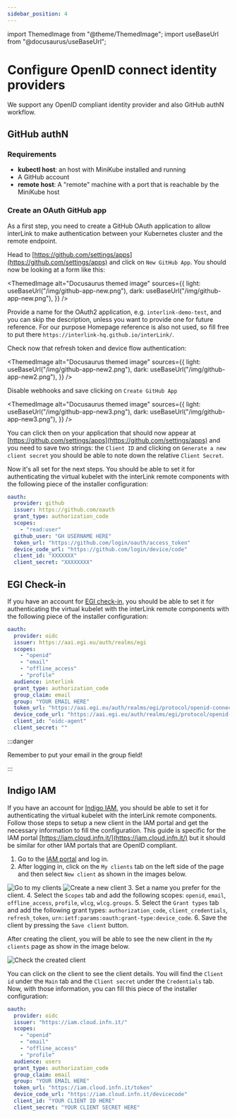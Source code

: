 ```yaml
---
sidebar_position: 4
---
```


import ThemedImage from "@theme/ThemedImage";
import useBaseUrl from "@docusaurus/useBaseUrl";

# Configure OpenID connect identity providers

We support any OpenID compliant identity provider and also GitHub authN
workflow.

## GitHub authN

### Requirements

- **kubectl host**: an host with MiniKube installed and running
- A GitHub account
- **remote host**: A "remote" machine with a port that is reachable by the
  MiniKube host

### Create an OAuth GitHub app

As a first step, you need to create a GitHub OAuth application to allow
interLink to make authentication between your Kubernetes cluster and the remote
endpoint.

Head to [https://github.com/settings/apps](https://github.com/settings/apps) and
click on `New GitHub App`. You should now be looking at a form like this:

<ThemedImage alt="Docusaurus themed image" sources={{
    light: useBaseUrl("/img/github-app-new.png"),
    dark: useBaseUrl("/img/github-app-new.png"),
  }} />

Provide a name for the OAuth2 application, e.g. `interlink-demo-test`, and you
can skip the description, unless you want to provide one for future reference.
For our purpose Homepage reference is also not used, so fill free to put there
`https://interlink-hq.github.io/interLink/`.

Check now that refresh token and device flow authentication:

<ThemedImage alt="Docusaurus themed image" sources={{
    light: useBaseUrl("/img/github-app-new2.png"),
    dark: useBaseUrl("/img/github-app-new2.png"),
  }} />

Disable webhooks and save clicking on `Create GitHub App`

<ThemedImage alt="Docusaurus themed image" sources={{
    light: useBaseUrl("/img/github-app-new3.png"),
    dark: useBaseUrl("/img/github-app-new3.png"),
  }} />

You can click then on your application that should now appear at
[https://github.com/settings/apps](https://github.com/settings/apps) and you
need to save two strings: the `Client ID` and clicking on
`Generate a new client secret` you should be able to note down the relative
`Client Secret`.

Now it's all set for the next steps. You should be able to set it for
authenticating the virtual kubelet with the interLink remote components with the
following piece of the installer configuration:

```yaml
oauth:
  provider: github
  issuer: https://github.com/oauth
  grant_type: authorization_code
  scopes:
    - "read:user"
  github_user: "GH USERNAME HERE"
  token_url: "https://github.com/login/oauth/access_token"
  device_code_url: "https://github.com/login/device/code"
  client_id: "XXXXXXX"
  client_secret: "XXXXXXXX"
```

## EGI Check-in

If you have an account for [EGI check-in](https://aai.egi.eu), you should be
able to set it for authenticating the virtual kubelet with the interLink remote
components with the following piece of the installer configuration:

```yaml
oauth:
  provider: oidc
  issuer: https://aai.egi.eu/auth/realms/egi
  scopes:
    - "openid"
    - "email"
    - "offline_access"
    - "profile"
  audience: interlink
  grant_type: authorization_code
  group_claim: email
  group: "YOUR EMAIL HERE"
  token_url: "https://aai.egi.eu/auth/realms/egi/protocol/openid-connect/token"
  device_code_url: "https://aai.egi.eu/auth/realms/egi/protocol/openid-connect/auth/device"
  client_id: "oidc-agent"
  client_secret: ""
```

:::danger

Remember to put your email in the group field! 

:::

## Indigo IAM

If you have an account for [Indigo IAM](https://iam.cloud.infn.it/), you should
be able to set it for authenticating the virtual kubelet with the interLink
remote components. Follow those steps to setup a new client in the IAM portal
and get the necessary information to fill the configuration. This guide is
specific for the IAM portal
[https://iam.cloud.infn.it/](https://iam.cloud.infn.it/) but it should be
similar for other IAM portals that are OpenID compliant.

1. Go to the [IAM portal](https://iam.cloud.infn.it/) and log in.
2. After logging in, click on the `My clients` tab on the left side of the page
   and then select `New client` as shown in the images below.

![Go to my clients](./img/iam-client0.png)
![Create a new client](./img/iam-client1.png) 3. Set a name you prefer for the
client. 4. Select the `Scopes` tab and add the following scopes: `openid`,
`email`, `offline_access`, `profile`, `wlcg`, `wlcg.groups`. 5. Select the
`Grant types` tab and add the following grant types: `authorization_code`,
`client_credentials`, `refresh_token`,
`urn:ietf:params:oauth:grant-type:device_code`. 6. Save the client by pressing
the `Save client` button.

After creating the client, you will be able to see the new client in the
`My clients` page as show in the image below.

![Check the created client](./img/iam-client2.png)

You can click on the client to see the client details. You will find the
`Client id` under the `Main` tab and the `Client secret` under the `Credentials`
tab. Now, with those information, you can fill this piece of the installer
configuration:

```yaml
oauth:
  provider: oidc
  issuer: "https://iam.cloud.infn.it/"
  scopes:
    - "openid"
    - "email"
    - "offline_access"
    - "profile"
  audience: users
  grant_type: authorization_code
  group_claim: email
  group: "YOUR EMAIL HERE"
  token_url: "https://iam.cloud.infn.it/token"
  device_code_url: "https://iam.cloud.infn.it/devicecode"
  client_id: "YOUR CLIENT ID HERE"
  client_secret: "YOUR CLIENT SECRET HERE"
```
